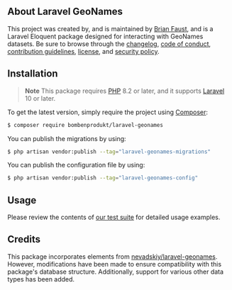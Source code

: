 ## About Laravel GeoNames

This project was created by, and is maintained by [Brian Faust](https://github.com/faustbrian), and is a Laravel Eloquent package designed for interacting with GeoNames datasets. Be sure to browse through the [changelog](CHANGELOG.md), [code of conduct](.github/CODE_OF_CONDUCT.md), [contribution guidelines](.github/CONTRIBUTING.md), [license](LICENSE), and [security policy](.github/SECURITY.md).

## Installation

> **Note**
> This package requires [PHP](https://www.php.net/) 8.2 or later, and it supports [Laravel](https://laravel.com/) 10 or later.

To get the latest version, simply require the project using [Composer](https://getcomposer.org/):

```bash
$ composer require bombenprodukt/laravel-geonames
```

You can publish the migrations by using:

```bash
$ php artisan vendor:publish --tag="laravel-geonames-migrations"
```

You can publish the configuration file by using:

```bash
$ php artisan vendor:publish --tag="laravel-geonames-config"
```

## Usage

Please review the contents of [our test suite](/tests) for detailed usage examples.

## Credits

This package incorporates elements from [nevadskiy/laravel-geonames](https://github.com/nevadskiy/laravel-geonames). However, modifications have been made to ensure compatibility with this package's database structure. Additionally, support for various other data types has been added.
